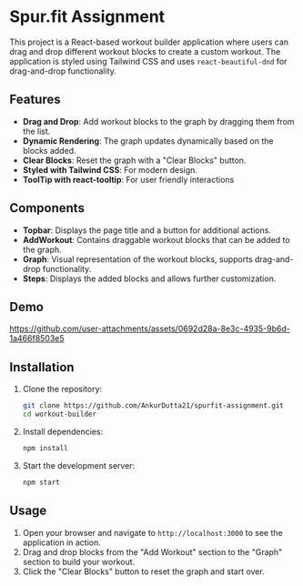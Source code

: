 # Spur.fit Assignment

This project is a React-based workout builder application where users can drag and drop different workout blocks to create a custom workout. The application is styled using Tailwind CSS and uses `react-beautiful-dnd` for drag-and-drop functionality.

## Features

- **Drag and Drop**: Add workout blocks to the graph by dragging them from the list.
- **Dynamic Rendering**: The graph updates dynamically based on the blocks added.
- **Clear Blocks**: Reset the graph with a "Clear Blocks" button.
- **Styled with Tailwind CSS**: For modern design.
- **ToolTip with react-tooltip**: For user friendly interactions

## Components

- **Topbar**: Displays the page title and a button for additional actions.
- **AddWorkout**: Contains draggable workout blocks that can be added to the graph.
- **Graph**: Visual representation of the workout blocks, supports drag-and-drop functionality.
- **Steps**: Displays the added blocks and allows further customization.

## Demo
 https://github.com/user-attachments/assets/0692d28a-8e3c-4935-9b6d-1a466f8503e5

  
## Installation

1. Clone the repository:
    ```sh
    git clone https://github.com/AnkurDutta21/spurfit-assignment.git
    cd workout-builder
    ```

2. Install dependencies:
    ```sh
    npm install
    ```

3. Start the development server:
    ```sh
    npm start
    ```
## Usage

1. Open your browser and navigate to `http://localhost:3000` to see the application in action.
2. Drag and drop blocks from the "Add Workout" section to the "Graph" section to build your workout.
3. Click the "Clear Blocks" button to reset the graph and start over.

